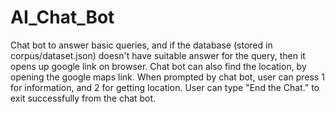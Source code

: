 # AI_Chat_Bot
Chat bot to answer basic queries, and if the database (stored in corpus/dataset.json) doesn't have suitable answer for the query, then it opens up google link on browser.
Chat bot can also find the location, by opening the google maps link.
When prompted by chat bot, user can press 1 for information, and 2 for getting location. 
User can type "End the Chat." to exit successfully from the chat bot. 
